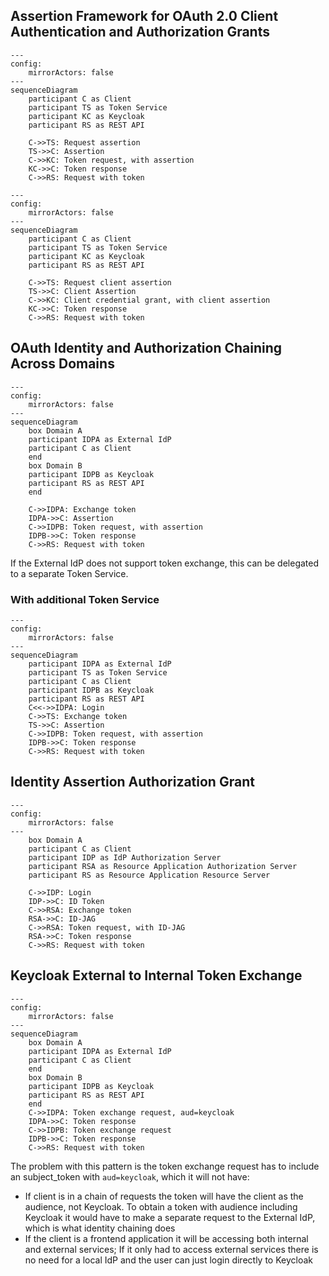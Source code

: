 ## Assertion Framework for OAuth 2.0 Client Authentication and Authorization Grants

```mermaid
---
config:
    mirrorActors: false
---
sequenceDiagram
    participant C as Client
    participant TS as Token Service
    participant KC as Keycloak
    participant RS as REST API

    C->>TS: Request assertion
    TS->>C: Assertion
    C->>KC: Token request, with assertion
    KC->>C: Token response
    C->>RS: Request with token
```

```mermaid
---
config:
    mirrorActors: false
---
sequenceDiagram
    participant C as Client
    participant TS as Token Service
    participant KC as Keycloak
    participant RS as REST API

    C->>TS: Request client assertion
    TS->>C: Client Assertion
    C->>KC: Client credential grant, with client assertion
    KC->>C: Token response
    C->>RS: Request with token
```

## OAuth Identity and Authorization Chaining Across Domains

```mermaid
---
config:
    mirrorActors: false
---
sequenceDiagram
    box Domain A
    participant IDPA as External IdP
    participant C as Client
    end
    box Domain B
    participant IDPB as Keycloak
    participant RS as REST API
    end

    C->>IDPA: Exchange token
    IDPA->>C: Assertion
    C->>IDPB: Token request, with assertion
    IDPB->>C: Token response
    C->>RS: Request with token
```

If the External IdP does not support token exchange, this can be delegated to a separate Token Service.

### With additional Token Service

```mermaid
---
config:
    mirrorActors: false
---
sequenceDiagram
    participant IDPA as External IdP
    participant TS as Token Service
    participant C as Client
    participant IDPB as Keycloak
    participant RS as REST API
    C<<->>IDPA: Login
    C->>TS: Exchange token
    TS->>C: Assertion
    C->>IDPB: Token request, with assertion
    IDPB->>C: Token response
    C->>RS: Request with token
```

## Identity Assertion Authorization Grant

```mermaid
---
config:
    mirrorActors: false
---
    box Domain A
    participant C as Client
    participant IDP as IdP Authorization Server
    participant RSA as Resource Application Authorization Server
    participant RS as Resource Application Resource Server

    C->>IDP: Login
    IDP->>C: ID Token
    C->>RSA: Exchange token
    RSA->>C: ID-JAG
    C->>RSA: Token request, with ID-JAG
    RSA->>C: Token response
    C->>RS: Request with token
```

## Keycloak External to Internal Token Exchange

```mermaid
---
config:
    mirrorActors: false
---
sequenceDiagram
    box Domain A
    participant IDPA as External IdP
    participant C as Client
    end
    box Domain B
    participant IDPB as Keycloak
    participant RS as REST API
    end
    C->>IDPA: Token exchange request, aud=keycloak
    IDPA->>C: Token response
    C->>IDPB: Token exchange request
    IDPB->>C: Token response
    C->>RS: Request with token
```

The problem with this pattern is the token exchange request has to include an subject_token with `aud=keycloak`, which it will not have:

* If client is in a chain of requests the token will have the client as the audience, not Keycloak. To obtain a token with audience including Keycloak it would have to make a separate request to the External IdP, which is what identity chaining does
* If the client is a frontend application it will be accessing both internal and external services; If it only had to access external services there is no need for a local IdP and the user can just login directly to Keycloak
